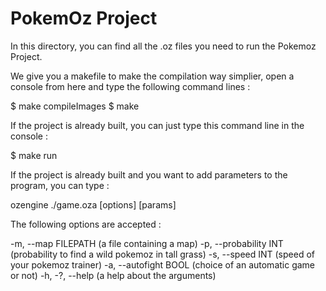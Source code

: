 # PokemOz Project

In this directory, you can find all the .oz files you need to run the
Pokemoz Project.

We give you a makefile to make the compilation way simplier, open a
console from here and type the following command lines :

$ make compileImages
$ make

If the project is already built, you can just type this command line in
the console :

$ make run

If the project is already built and you want to add parameters to the
program, you can type :

ozengine ./game.oza [options] [params]

The following options are accepted :

-m, --map FILEPATH (a file containing a map)
-p, --probability INT (probability to find a wild pokemoz in tall grass)
-s, --speed INT (speed of your pokemoz trainer)
-a, --autofight BOOL (choice of an automatic game or not)
-h, -?, --help (a help about the arguments)
